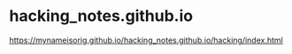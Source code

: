 # hacking_notes.github.io

https://mynameisorig.github.io/hacking_notes.github.io/hacking/index.html
